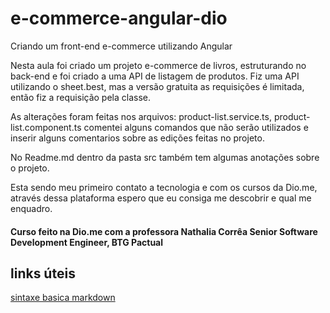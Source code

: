 # e-commerce-angular-dio
Criando um front-end e-commerce utilizando Angular

Nesta aula foi criado um projeto e-commerce de livros, estruturando no back-end e foi criado a uma API de listagem de produtos.
Fiz uma API utilizando o sheet.best, mas a versão gratuita as requisições é limitada, então fiz a requisição pela classe.

As alterações foram feitas nos arquivos: product-list.service.ts, product-list.component.ts comentei alguns comandos que não serão utilizados e inserir alguns comentarios
sobre as edições feitas no projeto.

No Readme.md dentro da pasta src também tem algumas anotações sobre o projeto.

Esta sendo meu primeiro contato a tecnologia e com  os cursos da Dio.me, através dessa plataforma espero que eu consiga me descobrir e qual me enquadro.

#### Curso feito na Dio.me com a professora Nathalia Corrêa Senior Software Development Engineer, BTG Pactual

## links úteis

[sintaxe basica markdown](https://www.dio.me/)


